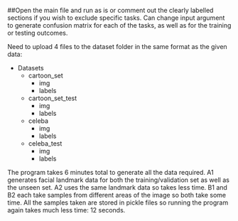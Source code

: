 ##Open the main file and run as is or comment out the clearly labelled sections if you wish to exclude specific tasks. Can change input argument to generate confusion matrix for each of the tasks, as well as for the training or testing outcomes.

Need to upload 4 files to the dataset folder in the same format as the given data:
- Datasets
  - cartoon_set
    - img
    - labels
  - cartoon_set_test
    - img
    - labels
  - celeba
    - img
    - labels
  - celeba_test
    - img
    - labels

The program takes 6 minutes total to generate all the data required. A1 generates facial landmark data for both the training/validation set as well as the unseen set. A2 uses the same landmark data so takes less time. B1 and B2 each take samples from different areas of the image so both take some time.
All the samples taken are stored in pickle files so running the program again takes much less time: 12 seconds.
